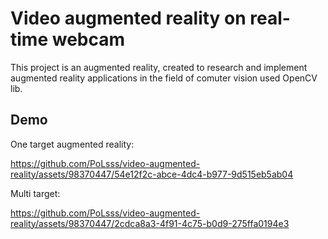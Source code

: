 # Video augmented reality on real-time webcam
This project is an augmented reality, created to research and implement augmented reality applications in the field of comuter vision used OpenCV lib.

## Demo
One target augmented reality:


https://github.com/PoLsss/video-augmented-reality/assets/98370447/54e12f2c-abce-4dc4-b977-9d515eb5ab04


Multi target:


https://github.com/PoLsss/video-augmented-reality/assets/98370447/2cdca8a3-4f91-4c75-b0d9-275ffa0194e3

